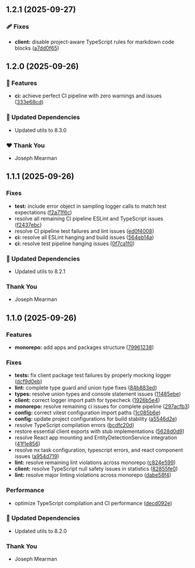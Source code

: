 ## 1.2.1 (2025-09-27)

### 🩹 Fixes

- **client:** disable project-aware TypeScript rules for markdown code blocks ([a7dd0f65](https://github.com/Mearman/Academic-Explorer/commit/a7dd0f65))

## 1.2.0 (2025-09-26)

### 🚀 Features

- **ci:** achieve perfect CI pipeline with zero warnings and issues ([333e68cd](https://github.com/Mearman/Academic-Explorer/commit/333e68cd))

### 🧱 Updated Dependencies

- Updated utils to 8.3.0

### ❤️ Thank You

- Joseph Mearman

## 1.1.1 (2025-09-26)

### Fixes

- **test:** include error object in sampling logger calls to match test expectations ([f2a71f6c](https://github.com/Mearman/Academic-Explorer/commit/f2a71f6c))
- resolve all remaining CI pipeline ESLint and TypeScript issues ([f2437ebc](https://github.com/Mearman/Academic-Explorer/commit/f2437ebc))
- resolve CI pipeline test failures and lint issues ([ed0f4008](https://github.com/Mearman/Academic-Explorer/commit/ed0f4008))
- **ci:** resolve all ESLint hanging and build issues ([564eb14a](https://github.com/Mearman/Academic-Explorer/commit/564eb14a))
- **ci:** resolve test pipeline hanging issues ([0f7ca1f0](https://github.com/Mearman/Academic-Explorer/commit/0f7ca1f0))

### 🧱 Updated Dependencies

- Updated utils to 8.2.1

### Thank You

- Joseph Mearman

## 1.1.0 (2025-09-26)

### Features

- **monorepo:** add apps and packages structure ([79961238](https://github.com/Mearman/Academic-Explorer/commit/79961238))

### Fixes

- **tests:** fix client package test failures by properly mocking logger ([dcf9d0eb](https://github.com/Mearman/Academic-Explorer/commit/dcf9d0eb))
- **lint:** complete type guard and union type fixes ([84b883ed](https://github.com/Mearman/Academic-Explorer/commit/84b883ed))
- **types:** resolve union types and console statement issues ([11485ebe](https://github.com/Mearman/Academic-Explorer/commit/11485ebe))
- **client:** correct logger import path for typecheck ([1926b5e4](https://github.com/Mearman/Academic-Explorer/commit/1926b5e4))
- **monorepo:** resolve remaining ci issues for complete pipeline ([297acfb3](https://github.com/Mearman/Academic-Explorer/commit/297acfb3))
- **config:** correct vitest configuration import paths ([1c085b6e](https://github.com/Mearman/Academic-Explorer/commit/1c085b6e))
- **config:** update project configurations for build stability ([a5546d2e](https://github.com/Mearman/Academic-Explorer/commit/a5546d2e))
- resolve TypeScript compilation errors ([bcdfc20d](https://github.com/Mearman/Academic-Explorer/commit/bcdfc20d))
- restore essential client exports with stub implementations ([5628d0d9](https://github.com/Mearman/Academic-Explorer/commit/5628d0d9))
- resolve React app mounting and EntityDetectionService integration ([41f1e856](https://github.com/Mearman/Academic-Explorer/commit/41f1e856))
- resolve nx task configuration, typescript errors, and react component issues ([a954d719](https://github.com/Mearman/Academic-Explorer/commit/a954d719))
- **lint:** resolve remaining lint violations across monorepo ([c824e599](https://github.com/Mearman/Academic-Explorer/commit/c824e599))
- **client:** resolve TypeScript null safety issues in statistics ([82855fe0](https://github.com/Mearman/Academic-Explorer/commit/82855fe0))
- **lint:** resolve major linting violations across monorepo ([dabe58f4](https://github.com/Mearman/Academic-Explorer/commit/dabe58f4))

### Performance

- optimize TypeScript compilation and CI performance ([decd092e](https://github.com/Mearman/Academic-Explorer/commit/decd092e))

### 🧱 Updated Dependencies

- Updated utils to 8.2.0

### Thank You

- Joseph Mearman